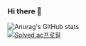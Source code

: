 ### Hi there 👋

<!--
**CHOI-JUNMIN/CHOI-JUNMIN** is a ✨ _special_ ✨ repository because its `README.md` (this file) appears on your GitHub profile.

Here are some ideas to get you started:

- 🔭 I’m currently working on ...
- 🌱 I’m currently learning ...
- 👯 I’m looking to collaborate on ...
- 🤔 I’m looking for help with ...
- 💬 Ask me about ...
- 📫 How to reach me: ...
- 😄 Pronouns: ...
- ⚡ Fun fact: ...
-->
![Anurag's GitHub stats](https://github-readme-stats.vercel.app/api?username=CHOI-JUNMIN&show_icons=true&theme=ambient_gradient)   
[![Solved.ac프로필](http://mazassumnida.wtf/api/generate_badge?boj={sm0791})](https://solved.ac/{handle})
